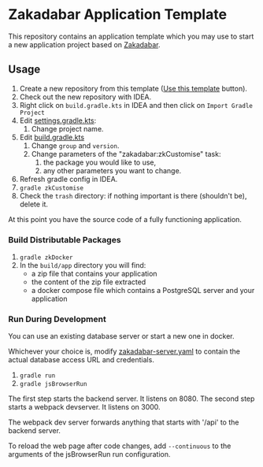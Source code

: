 # Zakadabar Application Template

This repository contains an application template which you may use to start a new application project based on [Zakadabar](https://github.com/spxbhuhb/zakadabar-stack).

## Usage

1. Create a new repository from this template ([Use this template](https://github.com/spxbhuhb/zakadabar-application-template/generate) button).
1. Check out the new repository with IDEA.
1. Right click on `build.gradle.kts` in IDEA and then click on `Import Gradle Project`
1. Edit [settings.gradle.kts](settings.gradle.kts):
    1. Change project name.
1. Edit [build.gradle.kts](build.gradle.kts)
    1. Change `group` and `version`.
    1. Change parameters of the "zakadabar:zkCustomise" task:
        1. the package you would like to use,
        1. any other parameters you want to change.
1. Refresh gradle config in IDEA.
1. `gradle zkCustomise`
1. Check the `trash` directory: if nothing important is there (shouldn't be), delete it.

At this point you have the source code of a fully functioning application.

### Build Distributable Packages

1. `gradle zkDocker`
1. In the `build/app` directory you will find:
    * a zip file that contains your application
    * the content of the zip file extracted
    * a docker compose file which contains a PostgreSQL server and your application

### Run During Development

You can use an existing database server or start a new one in docker.

Whichever your choice is, modify [zakadabar-server.yaml](template/app/etc/zakadabar-server.yaml) to contain the actual database access URL and credentials.

1. `gradle run`
1. `gradle jsBrowserRun`

The first step starts the backend server. It listens on 8080. The second step starts a webpack devserver. It listens on 3000.

The webpack dev server forwards anything that starts with '/api' to the backend server.

To reload the web page after code changes, add `--continuous` to the arguments of the jsBrowserRun run configuration.
